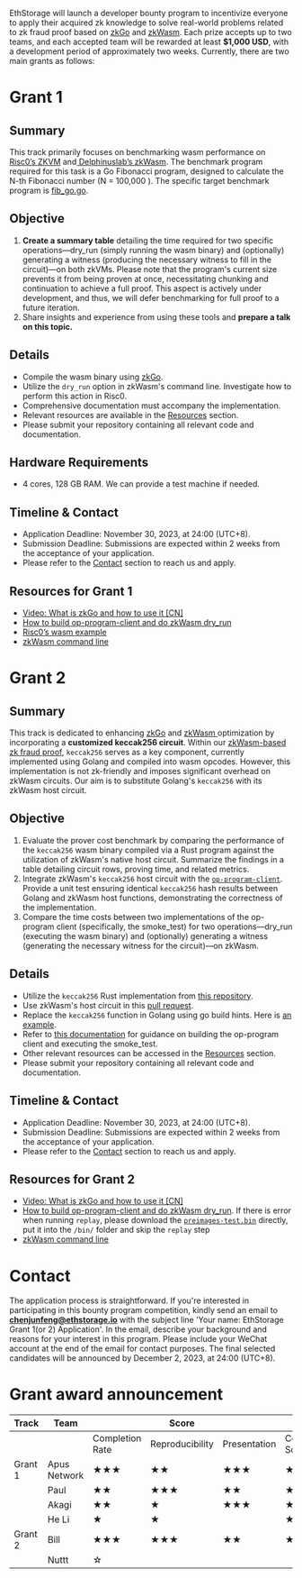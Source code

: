 EthStorage will launch a developer bounty program to incentivize everyone to apply their acquired zk knowledge to solve real-world problems related to zk fraud proof based on [zkGo](https://github.com/ethstorage/go/tree/zkGo) and [zkWasm](https://github.com/ethstorage/zkWasm/tree/dev). Each prize accepts up to two teams, and  each accepted team will be rewarded at least **$1,000 USD**, with a development period of approximately two weeks. Currently, there are two main grants as follows:

# Grant 1

## Summary
This track primarily focuses on benchmarking wasm performance on[ Risc0’s ZKVM](https://github.com/risc0/risc0/tree/main) and[ Delphinuslab’s zkWasm](https://github.com/ethstorage/zkWasm/tree/dev). The benchmark program required for this task is a Go Fibonacci program, designed to calculate the N-th Fibonacci number (N = 100,000 ). The specific target benchmark program is [fib_go.go](https://github.com/ethstorage/go/blob/zkGo/zkgo_examples/fib/fib_go.go).

## Objective
1. **Create a summary table** detailing the time required for two specific operations—dry_run (simply running the wasm binary) and  (optionally) generating a witness (producing the necessary witness to fill in the circuit)—on both zkVMs. Please note that the program's current size prevents it from being proven at once, necessitating chunking and continuation to achieve a full proof. This aspect is actively under development, and thus, we will defer benchmarking for full proof to a future iteration.
2. Share insights and experience from using these tools and **prepare a talk on this topic.**

## Details
* Compile the wasm binary using [zkGo](https://github.com/ethstorage/go/tree/zkGo).
* Utilize the `dry_run` option in zkWasm's command line. Investigate how to perform this action in Risc0.
* Comprehensive documentation must accompany the implementation.
* Relevant resources are available in the [Resources](#resources-for-grant-1) section.
* Please submit your repository containing all relevant code and documentation.

## Hardware Requirements
* 4 cores, 128 GB RAM. We can provide a test machine if needed.

## Timeline & Contact
* Application Deadline: November 30, 2023, at 24:00 (UTC+8).
* Submission Deadline: Submissions are expected within 2 weeks from the acceptance of your application.
* Please refer to the [Contact](#contact) section to reach us and apply.

## Resources for Grant 1
* [Video: What is zkGo and how to use it [CN]](https://www.youtube.com/watch?v=272hvhwYP4U (CN))
* [How to build op-program-client and do zkWasm dry_run](https://github.com/ethstorage/optimism/blob/js-io/op-program/README.md#op-program-zkwasm)
* [Risc0’s wasm example](https://github.com/risc0/risc0/blob/main/examples/wasm/README.md)
* [zkWasm command line](https://github.com/ethstorage/zkWasm/tree/dev#command-line)


# Grant 2

## Summary
This track is dedicated to enhancing [zkGo](https://github.com/ethstorage/go/tree/zkGo) and [zkWasm ](https://github.com/DelphinusLab/zkWasm)optimization by incorporating a **customized keccak256 circuit**. Within our [zkWasm-based zk fraud proof](https://ethstorage.medium.com/advancing-towards-zk-fraud-proof-zkgo-compiling-l2-geth-into-zk-compatible-wasm-a03319bec935), `keccak256` serves as a key component, currently implemented using Golang and compiled into wasm opcodes. However, this implementation is not zk-friendly and imposes significant overhead on zkWasm circuits. Our aim is to substitute Golang's `keccak256` with its zkWasm host circuit.


## Objective
1. Evaluate the prover cost benchmark by comparing the performance of the `keccak256` wasm binary compiled via a Rust program against the utilization of zkWasm's native host circuit. Summarize the findings in a table detailing circuit rows, proving time, and related metrics.
2. Integrate zkWasm's `keccak256` host circuit with the <code>[op-program-client](https://github.com/ethstorage/optimism/blob/js-io/op-program/README.md#op-program-zkwasm)</code>. Provide a unit test ensuring identical <code>keccak256</code> hash results between Golang and zkWasm host functions, demonstrating the correctness of the implementation.
3. Compare the time costs between two implementations of the op-program client (specifically, the smoke_test) for two operations—dry_run (executing the wasm binary) and (optionally) generating a witness (generating the necessary witness for the circuit)—on zkWasm.

## Details
* Utilize the `keccak256` Rust implementation from [this repository](https://github.com/taikoxyz/zkevm-circuits/blob/main/keccak256/src/keccak_arith.rs).
* Use zkWasm's host circuit in this [pull request](https://github.com/DelphinusLab/zkWasm-host-circuits/pull/70).
* Replace the `keccak256` function in Golang using go build hints. Here is [an example](https://github.com/ethstorage/go/blob/ec275ab21658df61b73bc070640c41f8a391f18a/zkgo_examples/fib/fib_zkgo.go#L7).
* Refer to [this documentation](https://github.com/ethstorage/optimism/blob/js-io/op-program/README.md) for guidance on building the op-program client and executing the smoke_test.
* Other relevant resources can be accessed in the [Resources](#resources-for-grant-2) section.
* Please submit your repository containing all relevant code and documentation.


## Timeline & Contact
* Application Deadline: November 30, 2023, at 24:00 (UTC+8).
* Submission Deadline: Submissions are expected within 2 weeks from the acceptance of your application.
* Please refer to the [Contact](#contact) section to reach us and apply.

## Resources for Grant 2
* [Video: What is zkGo and how to use it [CN]](https://www.youtube.com/watch?v=272hvhwYP4U (CN))
* [How to build op-program-client and do zkWasm dry_run](https://github.com/ethstorage/optimism/blob/js-io/op-program/README.md#op-program-zkwasm). If there is error when running `replay`, please download the [`preimages-test.bin`](./preimages-test.bin) directly, put it into the `/bin/` folder and skip the `replay` step
* [zkWasm command line](https://github.com/ethstorage/zkWasm/tree/dev#command-line)

# Contact
The application process is straightforward. If you're interested in participating in this bounty program competition, kindly send an email to **[chenjunfeng@ethstorage.io](mailto:chenjunfeng@ethstorage.io)** with the subject line 'Your name: EthStorage Grant 1(or 2) Application'. In the email, describe your background and reasons for your interest in this program. Please include your WeChat account at the end of the email for contact purposes. The final selected candidates will be announced by December 2, 2023, at 24:00 (UTC+8).

# Grant award announcement
| Track   | Team         |                 |    Score        |              |                 | Reward($) | Repo |
|---------|--------------|-----------------|-----------------|--------------|-----------------|-----------|------|
|         |              | Completion Rate | Reproducibility | Presentation | Composite Score |           |      |
| Grant 1 | Apus Network | ★★★           | ★★             | ★★★         | ★★★           | 1000      | [Link](https://github.com/Akagi201/zkvm-benchmark) |
|         | Paul         | ★★             | ★★★           | ★★           | ★★☆           | 1000      | [Link](https://github.com/ChengYueJia/EthStorage-Grant/tree/feat/grant-1)    |
|         | Akagi        | ★★             | ★              | ★★★         | ★★             | 700       | [Link](https://github.com/Akagi201/zkvm-benchmark)     |
|         | He Li        | ★              | ★               |              | ★              | 200       | [Link](https://github.com/lidashu/EthStorage-Grant/tree/feature/lidashu)     |
| Grant 2 | Bill         | ★★★           | ★★★           | ★★           | ★★★           | 1000      | [Link](https://hackmd.io/@billzkp/HyuPgN4LT)     |
|         | Nuttt        | ☆              |                 |               |                 | 100      |      |


